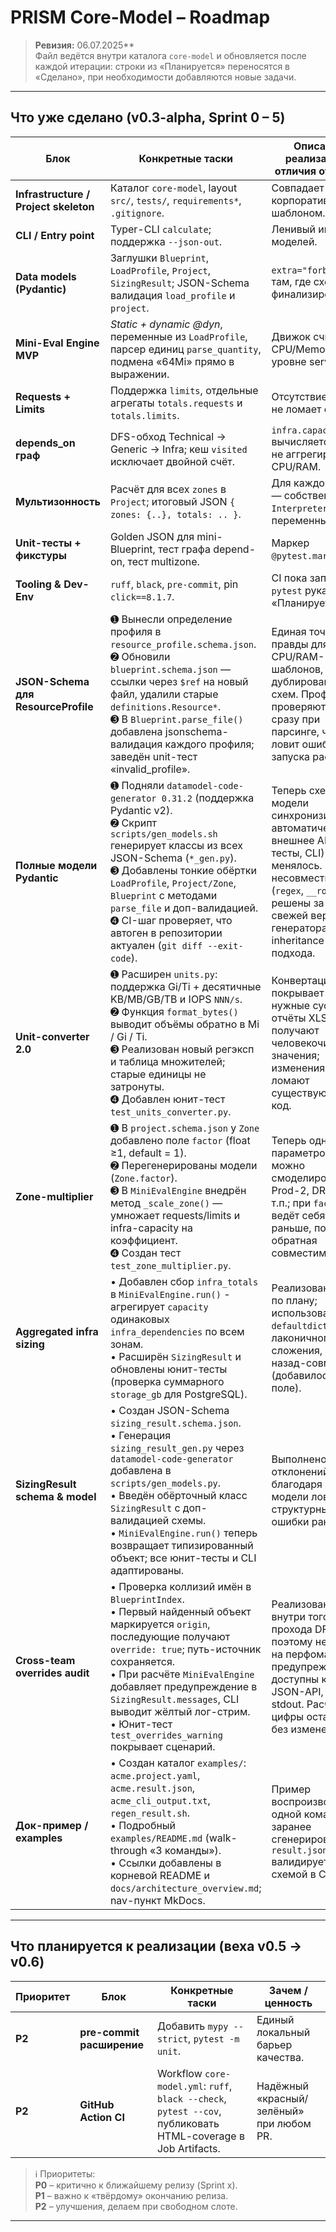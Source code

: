# PRISM **Core-Model** – Roadmap  

> **Ревизия:** 06.07.2025**  
> Файл ведётся внутри каталога `core-model` и обновляется после каждой итерации: строки из «Планируется» переносятся в «Сделано», при необходимости добавляются новые задачи.

---

## Что **уже сделано** (v0.3-alpha, Sprint 0 – 5)

| Блок                                  | Конкретные таски | Описание реализации / отличия от плана |
|---------------------------------------|------------------|----------------------------------------|
| **Infrastructure / Project skeleton** | Каталог `core-model`, layout `src/`, `tests/`, `requirements*`, `.gitignore`. | Совпадает с корпоративным шаблоном. |
| **CLI / Entry point**                 | Typer-CLI `calculate`; поддержка `--json-out`. | Ленивый импорт моделей. |
| **Data models (Pydantic)**            | Заглушки `Blueprint`, `LoadProfile`, `Project`, `SizingResult`; JSON-Schema валидация `load_profile` и `project`. | `extra="forbid"` там, где схема финализирована. |
| **Mini-Eval Engine MVP**              | *Static + dynamic @dyn*, переменные из `LoadProfile`, парсер единиц `parse_quantity`, подмена «64Mi» прямо в выражении. | Движок считает CPU/Memory на уровне service. |
| **Requests + Limits**                 | Поддержка `limits`, отдельные агрегаты `totals.requests` и `totals.limits`. | Отсутствие limits не ломает схему. |
| **depends_on граф**                   | DFS-обход Technical → Generic → Infra; кеш `visited` исключает двойной счёт. | `infra.capacity` вычисляется, но не аггрегируется в CPU/RAM. |
| **Мультизонность**                    | Расчёт для всех `zones` в `Project`; итоговый JSON `{ zones: {..}, totals: .. }`. | Для каждой зоны — собственный `Interpreter` с переменными. |
| **Unit-тесты + фикстуры**             | Golden JSON для mini-Blueprint, тест графа depend-on, тест multizone. | Маркер `@pytest.mark.unit`. |
| **Tooling & Dev-Env**                 | `ruff`, `black`, `pre-commit`, pin `click==8.1.7`. | CI пока запускает `pytest` руками (см. «Планируется»). |
| **JSON-Schema для ResourceProfile**   | ➊ Вынесли определение профиля в `resource_profile.schema.json`.<br>➋ Обновили `blueprint.schema.json` — ссылки через `$ref` на новый файл, удалили старые `definitions.Resource*`.<br>➌ В `Blueprint.parse_file()` добавлена jsonschema-валидация каждого профиля; заведён unit-тест «invalid\_profile».                                                            | Единая точка правды для CPU/RAM-шаблонов, нет дублирования схем. Профили проверяются сразу при парсинге, что ловит ошибки до запуска расчёта.                                                               |
| **Полные модели Pydantic**            | ➊ Подняли `datamodel-code-generator 0.31.2` (поддержка Pydantic v2).<br>➋ Скрипт `scripts/gen_models.sh` генерирует классы из всех JSON-Schema (`*_gen.py`).<br>➌ Добавлены тонкие обёртки `LoadProfile`, `Project/Zone`, `Blueprint` c методами `parse_file` и доп-валидацией.<br>➍ CI-шаг проверяет, что автоген в репозитории актуален (`git diff --exit-code`). | Теперь схемы и модели синхронизированы автоматически; внешнее API (unit-тесты, CLI) не менялось. Ошибки несовместимости (`regex`, `__root__`) решены за счёт свежей версии генератора и inheritance-подхода. |
| **Unit-converter 2.0**                | ➊ Расширен `units.py`: поддержка Gi/Ti + десятичные KB/MB/GB/TB и IOPS `NNN/s`.<br>➋ Функция `format_bytes()` выводит объёмы обратно в Mi / Gi / Ti.<br>➌ Реализован новый регэксп и таблица множителей; старые единицы не затронуты.<br>➍ Добавлен юнит-тест `test_units_converter.py`.        | Конвертация покрывает все нужные суффиксы, отчёты XLSX/PDF получают человекочитаемые значения; изменения не ломают существующий код.     |
| **Zone-multiplier**                   | ➊ В `project.schema.json` у `Zone` добавлено поле `factor` (float ≥1, default = 1).<br>➋ Перегенерированы модели (`Zone.factor`).<br>➌ В `MiniEvalEngine` внедрён метод `_scale_zone()` — умножает requests/limits и infra-capacity на коэффициент.<br>➍ Создан тест `test_zone_multiplier.py`. | Теперь одним параметром можно смоделировать Prod-2, DR-site и т.п.; при `factor: 1` ведёт себя как раньше, полная обратная совместимость. |
| **Aggregated infra sizing**           | • Добавлен сбор `infra_totals` в `MiniEvalEngine.run()` - агрегирует `capacity` одинаковых `infra_dependencies` по всем зонам.<br>• Расширён `SizingResult` и обновлены юнит-тесты (проверка суммарного `storage_gb` для PostgreSQL).                                                                                                     | Реализовано точно по плану; использован `defaultdict` для лаконичного сложения, API назад-совместим (добавилось новое поле). |
| **SizingResult schema & model**       | • Создан JSON-Schema `sizing_result.schema.json`.<br>• Генерация `sizing_result_gen.py` через `datamodel-code-generator` добавлена в `scripts/gen_models.py`.<br>• Введён обёрточный класс `SizingResult` с доп-валидацией схемы.<br>• `MiniEvalEngine.run()` теперь возвращает типизированный объект; все юнит-тесты и CLI адаптированы. | Выполнено без отклонений; благодаря строгой модели ловим структурные ошибки ранним CI.                                      |
| **Cross-team overrides audit**        | • Проверка коллизий имён в `BlueprintIndex`.<br>• Первый найденный объект маркируется `origin`, последующие получают `override: true`; путь-источник сохраняется.<br>• При расчёте `MiniEvalEngine` добавляет предупреждение в `SizingResult.messages`, CLI выводит жёлтый лог-стрим.<br>• Юнит-тест `test_overrides_warning` покрывает сценарий. | Реализовано внутри того же прохода DFS, поэтому не влияет на перфоманс; предупреждения доступны как в JSON-API, так и в stdout. Расчётные цифры остаются без изменений. |
| **Док-пример / examples**             | • Создан каталог `examples/`: `acme.project.yaml`, `acme.result.json`, `acme_cli_output.txt`, `regen_result.sh`.<br>• Подробный `examples/README.md` (walk-through «3 команды»).<br>• Ссылки добавлены в корневой README и `docs/architecture_overview.md`; nav-пункт MkDocs.                                                                     | Пример воспроизводится одной командой; заранее сгенерированный `result.json` валидируется схемой в CI; |


---

## Что **планируется к реализации** (веха **v0.5 → v0.6**)

| Приоритет | Блок                            | Конкретные таски | Зачем / ценность |
|-----------|---------------------------------|------------------|------------------|
| **P2**    | **pre-commit расширение**       | Добавить `mypy --strict`, `pytest -m unit`. | Единый локальный барьер качества. |
| **P2**    | **GitHub Action CI**            | Workflow `core-model.yml`: `ruff`, `black --check`, `pytest --cov`, публиковать HTML-coverage в Job Artifacts. | Надёжный «красный/зелёный» при любом PR. |

> ℹ️ Приоритеты:  
> **P0** – критично к ближайшему релизу (Sprint x).  
> **P1** – важно к «твёрдому» окончанию релиза.  
> **P2** – улучшения, делаем при свободном слоте.

---
